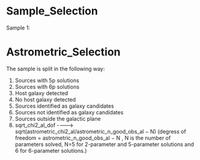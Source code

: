 # Sample_Selection
Sample 1: 
# Astrometric_Selection
The sample is split in the following way:
1. Sources with 5p solutions
2. Sources with 6p solutions
3. Host galaxy detected
4. No host galaxy detected
5. Sources identified as galaxy candidates
6. Sources not identified as galaxy candidates
7. Sources outside the galactic plane
8. sqrt_chi2_al_dof ----> sqrt(astrometric_chi2_al/astrometric_n_good_obs_al − N)
(degress of freedom = astrometric_n_good_obs_al − N , N is the number of parameters solved, N=5 for 2-parameter and 5-parameter solutions and 6 for 6-parameter solutions.)
